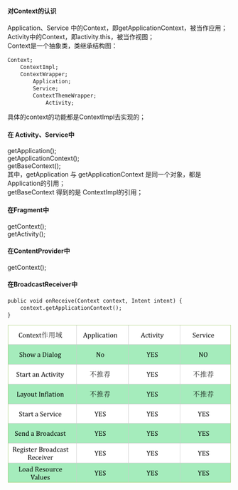 #### 对Context的认识  
Application、Service 中的Context，即getApplicationContext，被当作应用；  
Activity中的Context，即activity.this，被当作视图；  
Context是一个抽象类，类继承结构图：  
```
Context;    
    ContextImpl;  
    ContextWrapper;  
        Application;  
        Service;  
        ContextThemeWrapper;  
            Activity;  
```
具体的context的功能都是ContextImpl去实现的；  


#### 在 Activity、Service中   

getApplication();  
getApplicationContext();  
getBaseContext();  
其中，getApplication  与 getApplicationContext 是同一个对象，都是Application的引用；   
getBaseContext 得到的是 ContextImpl的引用；  

#### 在Fragment中  

getContext();  
getActivity();  

#### 在ContentProvider中

getContext();  

#### 在BroadcastReceiver中
```
public void onReceive(Context context, Intent intent) {
    context.getApplicationContext();
}
```
 

![Context](../ImageFiles/context_001.png)  





